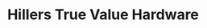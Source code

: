 ---
title: "Hillers True Value Hardware"
url: /marshfield/hillers-true-value-hardware/
shop: hardware
---